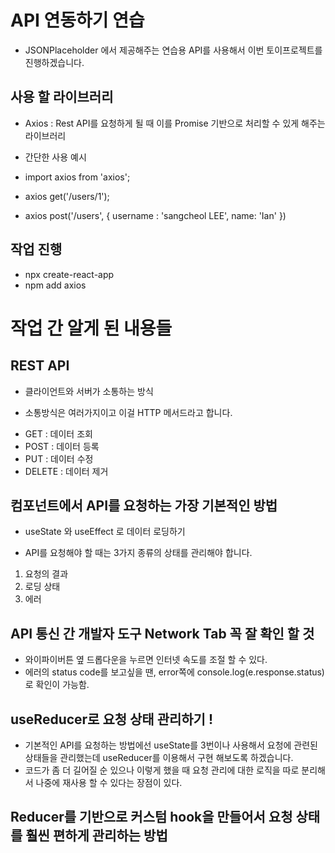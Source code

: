 # API 연동하기 연습

- JSONPlaceholder 에서 제공해주는 연습용 API를 사용해서 이번 토이프로젝트를 진행하겠습니다.

## 사용 할 라이브러리

- Axios : Rest API를 요청하게 될 때 이를 Promise 기반으로 처리할 수 있게 해주는 라이브러리

* 간단한 사용 예시

- import axios from 'axios';
- axios get('/users/1');

- axios post('/users', {
  username : 'sangcheol LEE',
  name: 'Ian'
  })

## 작업 진행

- npx create-react-app
- npm add axios

# 작업 간 알게 된 내용들

## REST API

- 클라이언트와 서버가 소통하는 방식

* 소통방식은 여러가지이고 이걸 HTTP 메서드라고 합니다.

- GET : 데이터 조회
- POST : 데이터 등록
- PUT : 데이터 수정
- DELETE : 데이터 제거

## 컴포넌트에서 API를 요청하는 가장 기본적인 방법

- useState 와 useEffect 로 데이터 로딩하기

* API를 요청해야 할 때는 3가지 종류의 상태를 관리해야 합니다.

1.  요청의 결과
2.  로딩 상태
3.  에러

## API 통신 간 개발자 도구 Network Tab 꼭 잘 확인 할 것

- 와이파이버튼 옆 드롭다운을 누르면 인터넷 속도를 조절 할 수 있다.
- 에러의 status code를 보고싶을 땐, error쪽에 console.log(e.response.status)로 확인이 가능함.

## useReducer로 요청 상태 관리하기 !

- 기본적인 API를 요청하는 방법에선 useState를 3번이나 사용해서 요청에 관련된 상태들을 관리했는데 useReducer를 이용해서 구현 해보도록 하겠습니다.
- 코드가 좀 더 길어질 순 있으나 이렇게 했을 때 요청 관리에 대한 로직을 따로 분리해서 나중에 재사용 할 수 있다는 장점이 있다.

## Reducer를 기반으로 커스텀 hook을 만들어서 요청 상태를 훨씬 편하게 관리하는 방법
